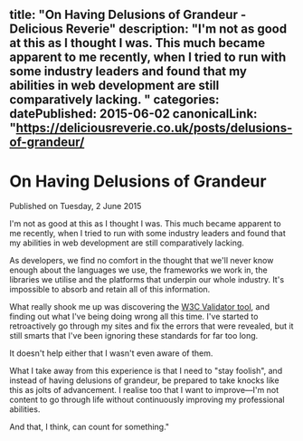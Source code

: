 title: "On Having Delusions of Grandeur - Delicious Reverie"
description: "I'm not as good at this as I thought I was. This much became apparent to me recently, when I tried to run with some industry leaders and found that my abilities in web development are still comparatively lacking.
"
categories:
datePublished: 2015-06-02
canonicalLink: "https://deliciousreverie.co.uk/posts/delusions-of-grandeur/
---
# On Having Delusions of Grandeur

Published on Tuesday, 2 June 2015

I'm not as good at this as I thought I was. This much became apparent to me recently, when I tried to run with some industry leaders and found that my abilities in web development are still comparatively lacking.

As developers, we find no comfort in the thought that we'll never know enough about the languages we use, the frameworks we work in, the libraries we utilise and the platforms that underpin our whole industry. It's impossible to absorb and retain all of this information.

What really shook me up was discovering the [W3C Validator tool](https://validator.w3.org/), and finding out what I've being doing wrong all this time. I've started to retroactively go through my sites and fix the errors that were revealed, but it still smarts that I've been ignoring these standards for far too long.

It doesn't help either that I wasn't even aware of them.

What I take away from this experience is that I need to "stay foolish", and instead of having delusions of grandeur, be prepared to take knocks like this as jolts of advancement. I realise too that I want to improve—I'm not content to go through life without continuously improving my professional abilities.

And that, I think, can count for something."